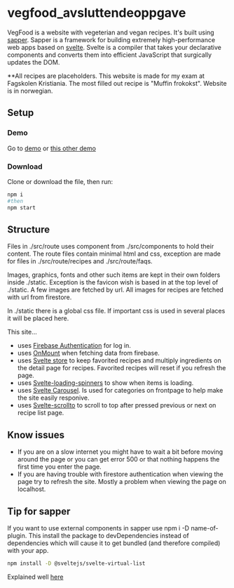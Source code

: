 # vegfood_avsluttendeoppgave
 
VegFood is a website with vegeterian and vegan recipes. It's  built using <a href="https://sapper.svelte.dev/">sapper</a>. Sapper is a framework for building extremely high-performance web apps based on <a href="https://svelte.dev//">svelte</a>. Svelte is a compiler that takes your declarative components and converts them into efficient JavaScript that surgically updates the DOM.

**All recipes are placeholders. This website is made for my exam at Fagskolen Kristiania. The most filled out recipe is "Muffin frokokst". Website is in norwegian.


## Setup

### Demo
Go to <a href="https://vegfood-avsluttendeoppgave.now.sh/">demo</a> or <a href="https://vegfood-avsluttendeoppgave.now.sh/">this other demo</a>


### Download
Clone or download the file, then run:
```bash
npm i
#then
npm start
```


## Structure

Files in ./src/route uses component from ./src/components to hold their content. The route files contain minimal html and css, exception are made for files in ./src/route/recipes and ./src/route/faqs.

Images, graphics, fonts and other such items are kept in their own folders inside ./static. Exception is the favicon wish is based in at the top level of ./static. A few images are fetched by url. All images for recipes are fetched with url from firestore.

In ./static there is a global css file. If important css is used in several places it will be placed here.

This site...
- uses <a href="https://firebase.google.com/docs/auth">Firebase Authentication</a> for log in.
- uses <a href="https://svelte.dev/docs#onMount">OnMount</a> when fetching data from firebase.
- uses <a href="https://svelte.dev/docs#svelte_store">Svelte store</a> to keep favorited recipes and multiply ingredients on the detail page for recipes. Favorited recipes will reset if you refresh the page.
- uses <a href="https://github.com/Schum123/svelte-loading-spinners#svelte-loading-spinners">Svelte-loading-spinners</a> to show when items is loading.
- uses <a href="https://github.com/beyonk-adventures/svelte-carousel#svelte-carousel">Svelte Carousel</a>. Is used for categories on frontpage to help make the site easily responive.
- uses <a href="https://www.npmjs.com/package/svelte-scrollto">Svelte-scrollto</a> to scroll to top after pressed previous or next on recipe list page.


## Know issues

- If you are on a slow internet you might have to wait a bit before moving around the page or you can get error 500 or that nothing happens the first time you enter the page.
- If you are having trouble with firestore authentication when viewing the page try to refresh the site. Mostly a problem when viewing the page on localhost.


## Tip for sapper

If you want to use external components in sapper use npm i -D name-of-plugin. This install the package to devDependencies instead of dependencies which will cause it to get bundled (and therefore compiled) with your app. 

```bash
npm install -D @sveltejs/svelte-virtual-list
```

Explained well <a href="https://github.com/sveltejs/sapper-template#using-external-components">here</a>